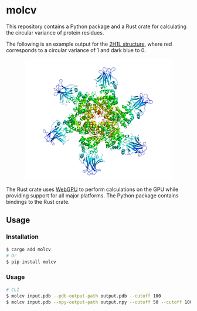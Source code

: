 # molcv

This repository contains a Python package and a Rust crate for calculating the circular variance of protein residues.

The following is an example output for the [2H1L structure](https://www.rcsb.org/structure/2h1l), where red corresponds to a circular variance of 1 and dark blue to 0.

<div style="display: flex; justify-content: center;">
  <img src="example.png" style="max-width: 400px;" />
</div>

The Rust crate uses [WebGPU](https://github.com/gfx-rs/wgpu) to perform calculations on the GPU while providing support for all major platforms. The Python package contains bindings to the Rust crate.


## Usage

### Installation

```sh
$ cargo add molcv
# Or
$ pip install molcv
```

### Usage

```sh
# CLI
$ molcv input.pdb --pdb-output-path output.pdb --cutoff 100
$ molcv input.pdb --npy-output-path output.npy --cutoff 50 --cutoff 100
```
